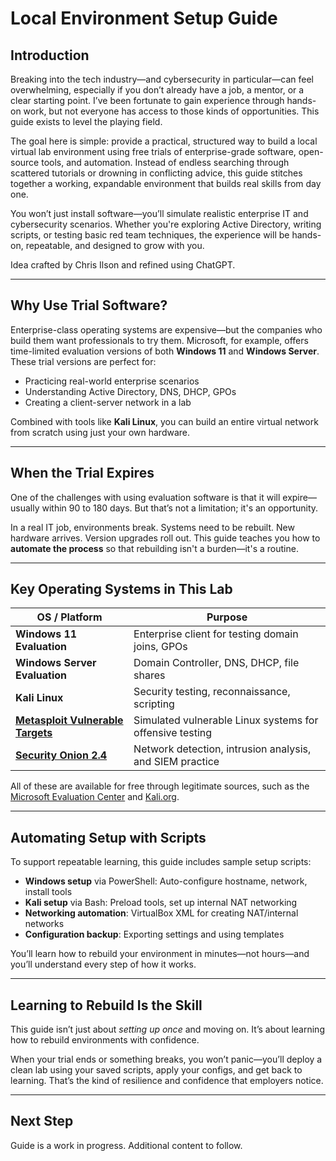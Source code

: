 # Local Environment Setup Guide

## Introduction

Breaking into the tech industry—and cybersecurity in particular—can feel overwhelming, especially if you don’t already have a job, a mentor, or a clear starting point. I’ve been fortunate to gain experience through hands-on work, but not everyone has access to those kinds of opportunities. This guide exists to level the playing field.

The goal here is simple: provide a practical, structured way to build a local virtual lab environment using free trials of enterprise-grade software, open-source tools, and automation. Instead of endless searching through scattered tutorials or drowning in conflicting advice, this guide stitches together a working, expandable environment that builds real skills from day one.

You won’t just install software—you’ll simulate realistic enterprise IT and cybersecurity scenarios. Whether you're exploring Active Directory, writing scripts, or testing basic red team techniques, the experience will be hands-on, repeatable, and designed to grow with you.

Idea crafted by Chris Ilson and refined using ChatGPT.

---

## Why Use Trial Software?

Enterprise-class operating systems are expensive—but the companies who build them want professionals to try them. Microsoft, for example, offers time-limited evaluation versions of both **Windows 11** and **Windows Server**. These trial versions are perfect for:

- Practicing real-world enterprise scenarios
- Understanding Active Directory, DNS, DHCP, GPOs
- Creating a client-server network in a lab

Combined with tools like **Kali Linux**, you can build an entire virtual network from scratch using just your own hardware.

---

## When the Trial Expires

One of the challenges with using evaluation software is that it will expire—usually within 90 to 180 days. But that’s not a limitation; it's an opportunity.

In a real IT job, environments break. Systems need to be rebuilt. New hardware arrives. Version upgrades roll out. This guide teaches you how to **automate the process** so that rebuilding isn't a burden—it's a routine.

---

## Key Operating Systems in This Lab

| OS / Platform | Purpose |
|---------------|---------|
| **Windows 11 Evaluation** | Enterprise client for testing domain joins, GPOs |
| **Windows Server Evaluation** | Domain Controller, DNS, DHCP, file shares |
| **Kali Linux** | Security testing, reconnaissance, scripting |
| [**Metasploit Vulnerable Targets**](https://docs.rapid7.com/metasploit/setting-up-a-vulnerable-target/) | Simulated vulnerable Linux systems for offensive testing |
| [**Security Onion 2.4**](https://docs.securityonion.net/en/2.4/first-time-users.html) | Network detection, intrusion analysis, and SIEM practice |

All of these are available for free through legitimate sources, such as the [Microsoft Evaluation Center](https://www.microsoft.com/en-us/evalcenter) and [Kali.org](https://www.kali.org/get-kali/).

---

## Automating Setup with Scripts

To support repeatable learning, this guide includes sample setup scripts:

- **Windows setup** via PowerShell: Auto-configure hostname, network, install tools
- **Kali setup** via Bash: Preload tools, set up internal NAT networking
- **Networking automation**: VirtualBox XML for creating NAT/internal networks
- **Configuration backup**: Exporting settings and using templates

You’ll learn how to rebuild your environment in minutes—not hours—and you’ll understand every step of how it works.

---

## Learning to Rebuild Is the Skill

This guide isn’t just about *setting up once* and moving on. It’s about learning how to rebuild environments with confidence.

When your trial ends or something breaks, you won’t panic—you’ll deploy a clean lab using your saved scripts, apply your configs, and get back to learning. That’s the kind of resilience and confidence that employers notice.

---

## Next Step

Guide is a work in progress. Additional content to follow.
